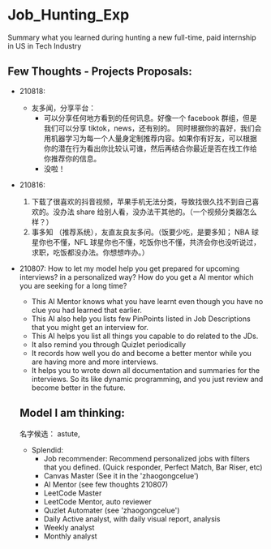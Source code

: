 # Job_Hunting_Exp

Summary what you learned during hunting a new full-time, paid internship in US in Tech Industry

## Few Thoughts - Projects Proposals:

- 210818:

  - 友多闻，分享平台：
    - 可以分享任何地方看到的任何讯息。好像一个 facebook 群组，但是我们可以分享 tiktok，news，还有别的。 同时根据你的喜好，我们会用机器学习为每一个人量身定制推荐内容。如果你有好友，可以根据你的潜在行为看出你比较认可谁，然后再结合你最近是否在找工作给你推荐你的信息。
    - 没啦！

- 210816:

  1. 下载了很喜欢的抖音视频，苹果手机无法分类，导致找很久找不到自己喜欢的。没办法 share 给别人看，没办法干其他的。（一个视频分类器怎么样？）
  2. 事多知 （推荐系统），友直友良友多问。（饭要少吃，是要多知； NBA 球星你也不懂，NFL 球星你也不懂，吃饭你也不懂，共济会你也没听说过，求职，吃饭都没办法。你想想咋办。）

- 210807:
  How to let my model help you get prepared for upcoming interviews? in a personalized way? How do you get a AI mentor which you are seeking for a long time?

  - This AI Mentor knows what you have learnt even though you have no clue you had learned that earlier.
  - This AI also help you lists few PinPoints listed in Job Descriptions that you might get an interview for.
  - This AI helps you list all things you capable to do related to the JDs.
  - It also remind you through Quizlet periodically
  - It records how well you do and become a better mentor while you are having more and more interviews.
  - It helps you to wrote down all documentation and summaries for the interviews. So its like dynamic programming, and you just review and become better in the future.

  ## Model I am thinking:

  名字候选： astute,

  - Splendid:
    - Job recommender: Recommend personalized jobs with filters that you defined. (Quick responder, Perfect Match, Bar Riser, etc)
    - Canvas Master (See it in the 'zhaogongcelue')
    - AI Mentor (see few thoughts 210807)
    - LeetCode Master
    - LeetCode Mentor, auto reviewer
    - Quzlet Automater (see 'zhaogongcelue')
    - Daily Active analyst, with daily visual report, analysis
    - Weekly analyst
    - Monthly analyst

